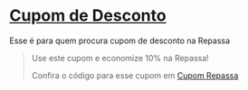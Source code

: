 # [Cupom de Desconto](https://github.com/CupomDeDesconto/Promocoes/blob/main/README.md)
Esse é para quem procura cupom de desconto na Repassa
<blockquote cite="https://asasdodesconto.com/moda-e-acessorios/use-este-cupom-e-economize-10-na-repassa-15990"><p>Use este cupom e economize 10% na Repassa!</p><footer>Confira o código para esse cupom em <a href="https://asasdodesconto.com/moda-e-acessorios/use-este-cupom-e-economize-10-na-repassa-15990">Cupom Repassa</a></footer></blockquote>